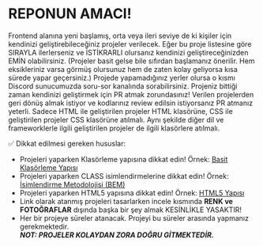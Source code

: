 # REPONUN AMACI!
Frontend alanına yeni başlamış, orta veya ileri seviye de ki kişiler için kendinizi geliştirebileceğiniz projeler verilecek. Eğer bu proje listesine göre SIRAYLA ilerlerseniz ve İSTİKRARLI olursanız kendinizi geliştireceğinizden EMİN olabilirsiniz. (Projeler basit gelse bile sıfırdan başlamanız önerilir. Hem eksikleriniz varsa görmüş olursunuz hem de zaten kolay geliyorsa kısa sürede yapar geçersiniz.) Projede yapamadığınız yerler olursa o kısmı Discord sunucumuzda soru-sor kanalında sorabilirsiniz. Projeniz bittiği zaman kendinizi geliştirmek için PR atmak zorundasınız! Verilen projelerden geri dönüş almak istiyor ve kodlarınız review edilsin istiyorsanız PR atmanız yeterli. Sadece HTML ile geliştirilen projeler HTML klasörüne, CSS ile geliştirilen projeler CSS klasörüne atılmalı. Aynı şekilde diğer dil ve frameworklerle ilgili geliştirilen projeler de ilgili klasörlere atılmalı.

✅ Dikkat edilmesi gereken hususlar:
  - Projeleri yaparken Klasörleme yapısına dikkat edin! Örnek: [Basit Klasörleme Yapısı](http://www.digitalforge.com.au/DIG252/week1/images/file_structure.jpg)
  - Projeleri yaparken CLASS isimlendirmelerine dikkat edin! Örnek: [İsimlendirme Metodolojisi (BEM)](https://en.bem.info/methodology/)
  - Projeleri yaparken HTML5 yapısına dikkat edin! Örnek: [HTML5 Yapısı](https://css-tricks.com/snippets/html/html5-page-structure/)
  - Link olarak atanmış projeleri tasarlarken incele kısmında __RENK ve FOTOĞRAFLAR__ dışında başka bir şey almak KESİNLİKLE YASAKTIR!
  - Her bir projeye süreler atanacak. Projeyi bu süreler arasında yapmanız gerekmektedir. <br />
  ***NOT: PROJELER KOLAYDAN ZORA DOĞRU GİTMEKTEDİR.***


<!--

## HTML

## CSS

## SCSS

## BOOTSTRAP - TAILWIND CSS - MATERIAL UI - CHAKRA UI

## VERİ YAPILARI VE ALGORİTMALAR (DATA STRUCTURES)

## JAVASCRIPT

## REACT - VUE - ANGULAR

-->
